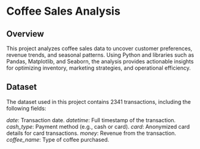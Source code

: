 # Coffee Sales Analysis
## Overview
This project analyzes coffee sales data to uncover customer preferences, revenue trends, and seasonal patterns. Using Python and libraries such as Pandas, Matplotlib, and Seaborn, the analysis provides actionable insights for optimizing inventory, marketing strategies, and operational efficiency.

## Dataset
The dataset used in this project contains 2341 transactions, including the following fields:

*date*: Transaction date.
*datetime*: Full timestamp of the transaction.
*cash_type*: Payment method (e.g., cash or card).
*card*: Anonymized card details for card transactions.
*money*: Revenue from the transaction.
*coffee_name*: Type of coffee purchased.

